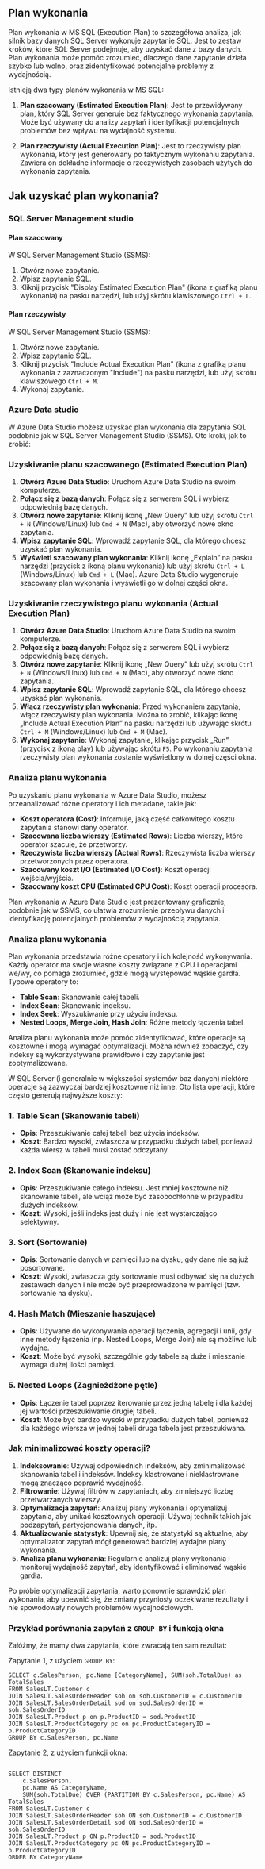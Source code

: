 ## Plan wykonania

Plan wykonania w MS SQL (Execution Plan) to szczegółowa analiza, jak silnik bazy danych SQL Server wykonuje zapytanie SQL. Jest to zestaw kroków, które SQL Server podejmuje, aby uzyskać dane z bazy danych. Plan wykonania może pomóc zrozumieć, dlaczego dane zapytanie działa szybko lub wolno, oraz zidentyfikować potencjalne problemy z wydajnością.

Istnieją dwa typy planów wykonania w MS SQL:

1. **Plan szacowany (Estimated Execution Plan)**: Jest to przewidywany plan, który SQL Server generuje bez faktycznego wykonania zapytania. Może być używany do analizy zapytań i identyfikacji potencjalnych problemów bez wpływu na wydajność systemu.
    
2. **Plan rzeczywisty (Actual Execution Plan)**: Jest to rzeczywisty plan wykonania, który jest generowany po faktycznym wykonaniu zapytania. Zawiera on dokładne informacje o rzeczywistych zasobach użytych do wykonania zapytania.
    

## Jak uzyskać plan wykonania?

### SQL Server Management studio

#### Plan szacowany

W SQL Server Management Studio (SSMS):

1. Otwórz nowe zapytanie.
2. Wpisz zapytanie SQL.
3. Kliknij przycisk "Display Estimated Execution Plan" (ikona z grafiką planu wykonania) na pasku narzędzi, lub użyj skrótu klawiszowego `Ctrl + L`.

#### Plan rzeczywisty

W SQL Server Management Studio (SSMS):

1. Otwórz nowe zapytanie.
2. Wpisz zapytanie SQL.
3. Kliknij przycisk "Include Actual Execution Plan" (ikona z grafiką planu wykonania z zaznaczonym "Include") na pasku narzędzi, lub użyj skrótu klawiszowego `Ctrl + M`.
4. Wykonaj zapytanie.

### Azure Data studio

W Azure Data Studio możesz uzyskać plan wykonania dla zapytania SQL podobnie jak w SQL Server Management Studio (SSMS). Oto kroki, jak to zrobić:

### Uzyskiwanie planu szacowanego (Estimated Execution Plan)

1. **Otwórz Azure Data Studio**: Uruchom Azure Data Studio na swoim komputerze.
2. **Połącz się z bazą danych**: Połącz się z serwerem SQL i wybierz odpowiednią bazę danych.
3. **Otwórz nowe zapytanie**: Kliknij ikonę „New Query” lub użyj skrótu `Ctrl + N` (Windows/Linux) lub `Cmd + N` (Mac), aby otworzyć nowe okno zapytania.
4. **Wpisz zapytanie SQL**: Wprowadź zapytanie SQL, dla którego chcesz uzyskać plan wykonania.
5. **Wyświetl szacowany plan wykonania**: Kliknij ikonę „Explain” na pasku narzędzi (przycisk z ikoną planu wykonania) lub użyj skrótu `Ctrl + L` (Windows/Linux) lub `Cmd + L` (Mac). Azure Data Studio wygeneruje szacowany plan wykonania i wyświetli go w dolnej części okna.

### Uzyskiwanie rzeczywistego planu wykonania (Actual Execution Plan)

1. **Otwórz Azure Data Studio**: Uruchom Azure Data Studio na swoim komputerze.
2. **Połącz się z bazą danych**: Połącz się z serwerem SQL i wybierz odpowiednią bazę danych.
3. **Otwórz nowe zapytanie**: Kliknij ikonę „New Query” lub użyj skrótu `Ctrl + N` (Windows/Linux) lub `Cmd + N` (Mac), aby otworzyć nowe okno zapytania.
4. **Wpisz zapytanie SQL**: Wprowadź zapytanie SQL, dla którego chcesz uzyskać plan wykonania.
5. **Włącz rzeczywisty plan wykonania**: Przed wykonaniem zapytania, włącz rzeczywisty plan wykonania. Można to zrobić, klikając ikonę „Include Actual Execution Plan” na pasku narzędzi lub używając skrótu `Ctrl + M` (Windows/Linux) lub `Cmd + M` (Mac).
6. **Wykonaj zapytanie**: Wykonaj zapytanie, klikając przycisk „Run” (przycisk z ikoną play) lub używając skrótu `F5`. Po wykonaniu zapytania rzeczywisty plan wykonania zostanie wyświetlony w dolnej części okna.

### Analiza planu wykonania

Po uzyskaniu planu wykonania w Azure Data Studio, możesz przeanalizować różne operatory i ich metadane, takie jak:

- **Koszt operatora (Cost)**: Informuje, jaką część całkowitego kosztu zapytania stanowi dany operator.
- **Szacowana liczba wierszy (Estimated Rows)**: Liczba wierszy, które operator szacuje, że przetworzy.
- **Rzeczywista liczba wierszy (Actual Rows)**: Rzeczywista liczba wierszy przetworzonych przez operatora.
- **Szacowany koszt I/O (Estimated I/O Cost)**: Koszt operacji wejścia/wyjścia.
- **Szacowany koszt CPU (Estimated CPU Cost)**: Koszt operacji procesora.

Plan wykonania w Azure Data Studio jest prezentowany graficznie, podobnie jak w SSMS, co ułatwia zrozumienie przepływu danych i identyfikację potencjalnych problemów z wydajnością zapytania.

### Analiza planu wykonania

Plan wykonania przedstawia różne operatory i ich kolejność wykonywania. Każdy operator ma swoje własne koszty związane z CPU i operacjami we/wy, co pomaga zrozumieć, gdzie mogą występować wąskie gardła. Typowe operatory to:

- **Table Scan**: Skanowanie całej tabeli.
- **Index Scan**: Skanowanie indeksu.
- **Index Seek**: Wyszukiwanie przy użyciu indeksu.
- **Nested Loops, Merge Join, Hash Join**: Różne metody łączenia tabel.

Analiza planu wykonania może pomóc zidentyfikować, które operacje są kosztowne i mogą wymagać optymalizacji. Można również zobaczyć, czy indeksy są wykorzystywane prawidłowo i czy zapytanie jest zoptymalizowane.

W SQL Server (i generalnie w większości systemów baz danych) niektóre operacje są zazwyczaj bardziej kosztowne niż inne. Oto lista operacji, które często generują najwyższe koszty:

### 1\. **Table Scan (Skanowanie tabeli)**

- **Opis**: Przeszukiwanie całej tabeli bez użycia indeksów.
- **Koszt**: Bardzo wysoki, zwłaszcza w przypadku dużych tabel, ponieważ każda wiersz w tabeli musi zostać odczytany.

### 2\. **Index Scan (Skanowanie indeksu)**

- **Opis**: Przeszukiwanie całego indeksu. Jest mniej kosztowne niż skanowanie tabeli, ale wciąż może być zasobochłonne w przypadku dużych indeksów.
- **Koszt**: Wysoki, jeśli indeks jest duży i nie jest wystarczająco selektywny.

### 3\. **Sort (Sortowanie)**

- **Opis**: Sortowanie danych w pamięci lub na dysku, gdy dane nie są już posortowane.
- **Koszt**: Wysoki, zwłaszcza gdy sortowanie musi odbywać się na dużych zestawach danych i nie może być przeprowadzone w pamięci (tzw. sortowanie na dysku).

### 4\. **Hash Match (Mieszanie haszujące)**

- **Opis**: Używane do wykonywania operacji łączenia, agregacji i unii, gdy inne metody łączenia (np. Nested Loops, Merge Join) nie są możliwe lub wydajne.
- **Koszt**: Może być wysoki, szczególnie gdy tabele są duże i mieszanie wymaga dużej ilości pamięci.

### 5\. **Nested Loops (Zagnieżdżone pętle)**

- **Opis**: Łączenie tabel poprzez iterowanie przez jedną tabelę i dla każdej jej wartości przeszukiwanie drugiej tabeli.
- **Koszt**: Może być bardzo wysoki w przypadku dużych tabel, ponieważ dla każdego wiersza w jednej tabeli druga tabela jest przeszukiwana.

### Jak minimalizować koszty operacji?

1. **Indeksowanie**: Używaj odpowiednich indeksów, aby zminimalizować skanowania tabel i indeksów. Indeksy klastrowane i nieklastrowane mogą znacząco poprawić wydajność.
2. **Filtrowanie**: Używaj filtrów w zapytaniach, aby zmniejszyć liczbę przetwarzanych wierszy.
3. **Optymalizacja zapytań**: Analizuj plany wykonania i optymalizuj zapytania, aby unikać kosztownych operacji. Używaj technik takich jak podzapytań, partycjonowania danych, itp.
4. **Aktualizowanie statystyk**: Upewnij się, że statystyki są aktualne, aby optymalizator zapytań mógł generować bardziej wydajne plany wykonania.
5. **Analiza planu wykonania**: Regularnie analizuj plany wykonania i monitoruj wydajność zapytań, aby identyfikować i eliminować wąskie gardła.

Po próbie optymalizacji zapytania, warto ponownie sprawdzić plan wykonania, aby upewnić się, że zmiany przyniosły oczekiwane rezultaty i nie spowodowały nowych problemów wydajnościowych.

### Przykład porównania zapytań z `GROUP BY` i funkcją okna

Załóżmy, że mamy dwa zapytania, które zwracają ten sam rezultat:

Zapytanie 1, z użyciem `GROUP BY`:

```
SELECT c.SalesPerson, pc.Name [CategoryName], SUM(soh.TotalDue) as TotalSales
FROM SalesLT.Customer c 
JOIN SalesLT.SalesOrderHeader soh on soh.CustomerID = c.CustomerID
JOIN SalesLT.SalesOrderDetail sod on sod.SalesOrderID = soh.SalesOrderID
JOIN SalesLT.Product p on p.ProductID = sod.ProductID
JOIN SalesLT.ProductCategory pc on pc.ProductCategoryID = p.ProductCategoryID
GROUP BY c.SalesPerson, pc.Name

```

Zapytanie 2, z użyciem funkcji okna:

```

SELECT DISTINCT 
    c.SalesPerson,
    pc.Name AS CategoryName,
    SUM(soh.TotalDue) OVER (PARTITION BY c.SalesPerson, pc.Name) AS TotalSales
FROM SalesLT.Customer c 
JOIN SalesLT.SalesOrderHeader soh ON soh.CustomerID = c.CustomerID
JOIN SalesLT.SalesOrderDetail sod ON sod.SalesOrderID = soh.SalesOrderID
JOIN SalesLT.Product p ON p.ProductID = sod.ProductID
JOIN SalesLT.ProductCategory pc ON pc.ProductCategoryID = p.ProductCategoryID
ORDER BY CategoryName 

```
